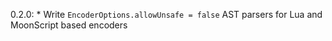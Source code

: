 0.2.0:
    * Write `EncoderOptions.allowUnsafe = false` AST parsers for Lua and MoonScript based encoders